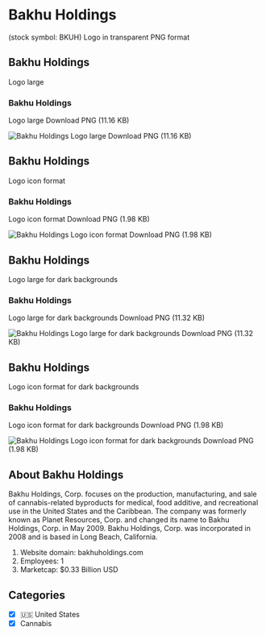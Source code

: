 # Bakhu Holdings
 (stock symbol: BKUH) Logo in transparent PNG format

## Bakhu Holdings
 Logo large

### Bakhu Holdings
 Logo large Download PNG (11.16 KB)

![Bakhu Holdings
 Logo large Download PNG (11.16 KB)](/img/orig/BKUH_BIG-b957da67.png)

## Bakhu Holdings
 Logo icon format

### Bakhu Holdings
 Logo icon format Download PNG (1.98 KB)

![Bakhu Holdings
 Logo icon format Download PNG (1.98 KB)](/img/orig/BKUH-70ae5854.png)

## Bakhu Holdings
 Logo large for dark backgrounds

### Bakhu Holdings
 Logo large for dark backgrounds Download PNG (11.32 KB)

![Bakhu Holdings
 Logo large for dark backgrounds Download PNG (11.32 KB)](/img/orig/BKUH_BIG.D-9bc4e415.png)

## Bakhu Holdings
 Logo icon format for dark backgrounds

### Bakhu Holdings
 Logo icon format for dark backgrounds Download PNG (1.98 KB)

![Bakhu Holdings
 Logo icon format for dark backgrounds Download PNG (1.98 KB)](/img/orig/BKUH.D-41d56615.png)

## About Bakhu Holdings


Bakhu Holdings, Corp. focuses on the production, manufacturing, and sale of cannabis-related byproducts for medical, food additive, and recreational use in the United States and the Caribbean. The company was formerly known as Planet Resources, Corp. and changed its name to Bakhu Holdings, Corp. in May 2009. Bakhu Holdings, Corp. was incorporated in 2008 and is based in Long Beach, California.

1. Website domain: bakhuholdings.com
2. Employees: 1
3. Marketcap: $0.33 Billion USD


## Categories
- [x] 🇺🇸 United States
- [x] Cannabis

